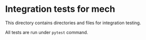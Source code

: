 # Integration tests for mech

This directory contains directories and files for integration testing.

All tests are run under `pytest` command.
